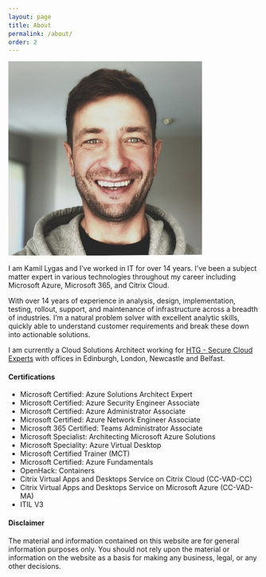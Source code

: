 ```yaml
---
layout: page
title: About
permalink: /about/
order: 2
---
```

![czujto](/assets/img/avatar1.jpg)


I am Kamil Lygas and I’ve worked in IT for over 14 years. I’ve been a subject matter expert in various technologies throughout my career including Microsoft Azure, Microsoft 365, and Citrix Cloud. 

With over 14 years of experience in analysis, design, implementation, testing, rollout, support, and maintenance of infrastructure across a breadth of industries. I’m a natural problem solver with excellent analytic skills, quickly able to understand customer requirements and break these down into actionable solutions.

I am currently a Cloud Solutions Architect working for [HTG - Secure Cloud Experts](https://htg.co.uk "HTG - Secure Cloud Experts") with offices in Edinburgh, London, Newcastle and Belfast.

#### Certifications ####
- Microsoft Certified: Azure Solutions Architect Expert
- Microsoft Certified: Azure Security Engineer Associate
- Microsoft Certified: Azure Administrator Associate
- Microsoft Certified: Azure Network Engineer Associate
- Microsoft 365 Certified: Teams Administrator Associate
- Microsoft Specialist: Architecting Microsoft Azure Solutions
- Microsoft Speciality: Azure Virtual Desktop
- Microsoft Certified Trainer (MCT)
- Microsoft Certified: Azure Fundamentals
- OpenHack: Containers
- Citrix Virtual Apps and Desktops Service on Citrix Cloud (CC-VAD-CC)
- Citrix Virtual Apps and Desktops Service on Microsoft Azure (CC-VAD-MA)
- ITIL V3

#### Disclaimer ####

The material and information contained on this website are for general information purposes only. You should not rely upon the material or information on the website as a basis for making any business, legal, or any other decisions.
